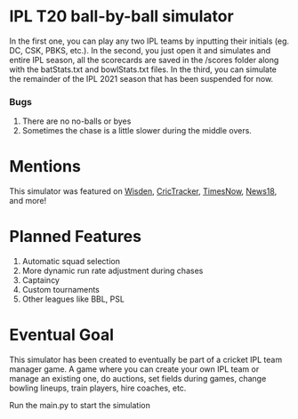 # IPL T20 ball-by-ball simulator

In the first one, you can play any two IPL teams by inputting their initials (eg. DC, CSK, PBKS, etc.).
In the second, you just open it and simulates and entire IPL season, all the scorecards are saved in the /scores folder along with the batStats.txt and bowlStats.txt files.
In the third, you can simulate the remainder of the IPL 2021 season that has been suspended for now.

### Bugs
1. There are no no-balls or byes
2. Sometimes the chase is a little slower during the middle overs.

# Mentions
This simulator was featured on [Wisden](https://wisden.com/stories/global-t20-leagues/indian-premier-league-2021/rcb-finally-win-the-ipl-reddit-user-writes-python-script-to-simulate-remainder-of-2021-season), [CricTracker](https://www.crictracker.com/rcb-to-win-ipl-2021-a-reddit-user-simulates-the-remaining-season-through-a-python-script/), [TimesNow](https://www.timesnownews.com/sports/cricket/ipl/article/virat-kohli-to-lift-ipl-2021-title-with-rcb-suggests-python-programmed-simulation-of-remaining-season/756937), [News18](https://www.news18.com/cricketnext/news/rcb-wins-ipl-2021-this-reddit-user-has-the-answer-3734942.html), and more!

# Planned Features
1. Automatic squad selection
2. More dynamic run rate adjustment during chases
3. Captaincy
4. Custom tournaments
5. Other leagues like BBL, PSL

# Eventual Goal
This simulator has been created to eventually be part of a cricket IPL team manager game. A game where you can create your own IPL team or manage an existing one, do auctions, set fields during games, change bowling lineups, train players, hire coaches, etc.

Run the main.py to start the simulation
